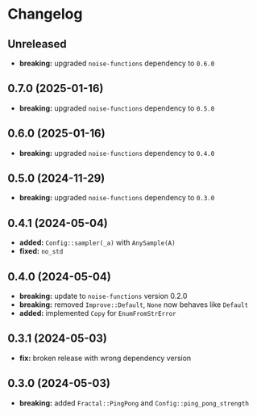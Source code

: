 # Changelog

## Unreleased
- **breaking:** upgraded `noise-functions` dependency to `0.6.0`

## 0.7.0 (2025-01-16)
- **breaking:** upgraded `noise-functions` dependency to `0.5.0`

## 0.6.0 (2025-01-16)
- **breaking:** upgraded `noise-functions` dependency to `0.4.0`

## 0.5.0 (2024-11-29)
- **breaking:** upgraded `noise-functions` dependency to `0.3.0`

## 0.4.1 (2024-05-04)
- **added:** `Config::sampler(_a)` with `AnySample(A)`
- **fixed:** `no_std`

## 0.4.0 (2024-05-04)
- **breaking:** update to `noise-functions` version 0.2.0
- **breaking:** removed `Improve::Default`, `None` now behaves like `Default`
- **added:** implemented `Copy` for `EnumFromStrError`

## 0.3.1 (2024-05-03)
- **fix:** broken release with wrong dependency version

## 0.3.0 (2024-05-03)
- **breaking:** added `Fractal::PingPong` and `Config::ping_pong_strength`